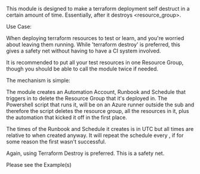 This module is designed to make a terraform deployment self destruct in a certain amount of time. 
Essentially, after <hours> it destroys <resource_group>.

Use Case:

When deploying terraform resources to test or learn, and you're worried about leaving them running.
While 'terraform destroy' is preferred, this gives a safety net without having to have a CI system involved.

It is recommended to put all your test resources in one Resource Group, though you should be able to call the module twice if needed.  

The mechanism is simple:

The module creates an Automation Account, Runbook and Schedule that triggers in <hours> to delete the Resource Group
that it's deployed in.  The Powershell script that runs it, will be on an Azure runner outside the sub and therefore the script deletes the resource group, all the resources in it, plus the automation that kicked it off in the first place. 

The times of the Runbook and Schedule it creates is in UTC but all times are relative to when created anyway. 
It will repeat the schedule every <hours>, if for some reason the first wasn't successful. 

Again, using Terraform Destroy is preferred. This is a safety net. 

Please see the Example(s)